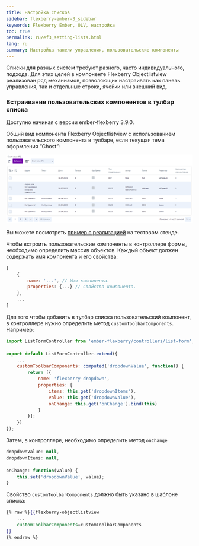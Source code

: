 ```yaml
---
title: Настройка списков
sidebar: flexberry-ember-3_sidebar
keywords: Flexberry Ember, OLV, настройка
toc: true
permalink: ru/ef3_setting-lists.html
lang: ru
summary: Настройка панели управления, пользовательские компоненты
---
```


Списки для разных систем требуют разного, часто индивидуального, подхода. Для этих целей в компоненте Flexberry Objectlistview реализован ряд механизмов, позволяющих настраивать как панель управления, так и отдельные строки, ячейки или внешний вид.

### Встраивание пользовательских компонентов в тулбар списка

Доступно начиная с версии ember-flexberry 3.9.0.

Общий вид компонента Flexberry Objectlistview с использованием пользовательского компонента в тулбаре, если текущая тема оформления “Ghost”:

![toolbar-custom-components](/images/pages/products/flexberry-ember/3.x/components/toolbar-custom-components.png)

Вы можете посмотреть [пример с реализацией](http://flexberry.github.io/ember-flexberry/dummy/dummy-test-2/?#/components-examples/flexberry-objectlistview/toolbar-custom-components-example) на тестовом стенде.

Чтобы встроить пользовательские компоненты в контроллере формы, необходимо определить массив объектов. Каждый объект должен содержать имя компонента и его свойства:

```javascript
[
    {
        name: '...', // Имя компонента.
        properties: {...} // Свойства компонента.
    },
    ...
]
```

Для того чтобы добавить в тулбар списка пользовательский компонент, в контроллере нужно определить метод `customToolbarComponents`. Например:

```javascript
import ListFormController from 'ember-flexberry/controllers/list-form';

export default ListFormController.extend({
    ...
    customToolbarComponents: computed('dropdownValue', function() {
        return [{
            name: 'flexberry-dropdown',
            properties: {
                items: this.get('dropdownItems'),
                value: this.get('dropdownValue'),
                onChange: this.get('onChange').bind(this)
            }
        }];
    })
});
```

Затем, в контроллере, необходимо определить метод `onChange`

```javascript
dropdownValue: null,
dropdownItems: null,

onChange: function(value) {
    this.set('dropdownValue', value);
}
```

Свойство `customToolbarComponents` должно быть указано в шаблоне списка:

```hbs
{% raw %}{{flexberry-objectlistview
    ...
    customToolbarComponents=customToolbarComponents
}}
{% endraw %}
```
